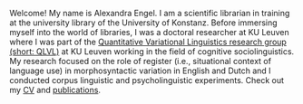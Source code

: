 Welcome! My name is Alexandra Engel. I am a scientific librarian in training at the university library of the University of Konstanz. Before immersing myself into the world of libraries, I was a doctoral researcher at KU Leuven where I was part of the <a href="https://www.arts.kuleuven.be/ling/qlvl">Quantitative Variational Linguistics research group (short: QLVL)</a> at KU Leuven working in the field of cognitive sociolinguistics. My research focused on the role of register (i.e., situational context of language use) in morphosyntactic variation in English and Dutch and I conducted corpus linguistic and psycholinguistic experiments. Check out my <a href="https://alexandra-engel.eu/cv/">CV</a> and <a href="https://alexandra-engel.eu/publications/">publications</a>.

